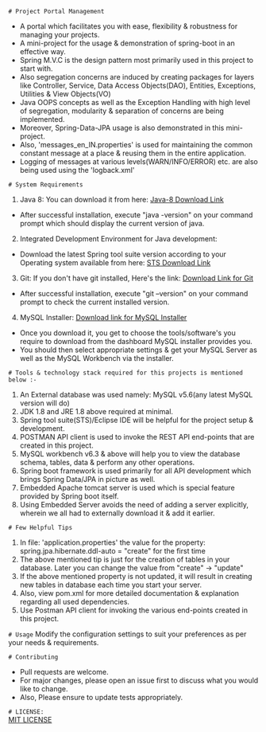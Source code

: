 `# Project Portal Management`
- A portal which facilitates you with ease, flexibility & robustness for managing your projects.
- A mini-project for the usage & demonstration of spring-boot in an effective way.
- Spring M.V.C is the design pattern most primarily used in this project to start with.
- Also segregation concerns are induced by creating packages for layers like Controller, Service, Data Access Objects(DAO), Entities, Exceptions, Utilities & View Objects(VO)
- Java OOPS concepts as well as the Exception Handling with high level of segregation, modularity & separation of concerns are being implemented.
- Moreover, Spring-Data-JPA usage is also demonstrated in this mini-project.
- Also, 'messages_en_IN.properties' is used for maintaining the common constant message at a place & reusing them in the entire application.
- Logging of messages at various levels(WARN/INFO/ERROR) etc. are also being used using the 'logback.xml'

`# System Requirements`
1) Java 8: You can download it from here: [Java-8 Download Link](https://www.oracle.com/technetwork/java/javase/downloads/jdk8-downloads-2133151.html)
- After successful installation, execute "java -version" on your command prompt which should display the current version of java.

2) Integrated Development Environment for Java development:
- Download the latest Spring tool suite version according to your Operating system available from here: [STS Download Link](https://spring.io/tools)

3) Git: If you don't have git installed, Here's the link: [Download Link for Git](https://git-scm.com/downloads)
- After successful installation, execute "git –version" on your command prompt to check the current installed version.

4) MySQL Installer: [Download link for MySQL Installer](https://dev.mysql.com/downloads/installer/)
- Once you download it, you get to choose the tools/software's you require to download from the dashboard MySQL installer provides you.
- You should then select appropriate settings & get your MySQL Server as well as the MySQL Workbench via the installer.

`# Tools & technology stack required for this projects is mentioned below :-`
1) An External database was used namely: MySQL v5.6(any latest MySQL version will do)
2) JDK 1.8 and JRE 1.8 above required at minimal.
3) Spring tool suite(STS)/Eclipse IDE will be helpful for the project setup & development.
4) POSTMAN API client is used to invoke the REST API end-points that are created in this project.
5) MySQL workbench v6.3 & above will help you to view the database schema, tables, data & perform any other operations.
6) Spring boot framework is used primarily for all API development which brings Spring Data/JPA in picture as well.
7) Embedded Apache tomcat server is used which is special feature provided by Spring boot itself.
8) Using Embedded Server avoids the need of adding a server explicitly, wherein we all had to externally download it & add it earlier.

`# Few Helpful Tips`
1) In file: 'application.properties' the value for the property: spring.jpa.hibernate.ddl-auto = "create" for the first time
2) The above mentioned tip is just for the creation of tables in your database. Later you can change the value from "create" -> "update"
3) If the above mentioned property is not updated, it will result in creating new tables in database each time you start your server.
4) Also, view pom.xml for more detailed documentation & explanation regarding all used dependencies.
5) Use Postman API client for invoking the various end-points created in this project.

`# Usage`
Modify the configuration settings to suit your preferences as per your needs & requirements.

`# Contributing`
- Pull requests are welcome.
- For major changes, please open an issue first to discuss what you would like to change.
- Also, Please ensure to update tests appropriately.

`# LICENSE:`  
[MIT LICENSE](https://choosealicense.com/licenses/mit/)
